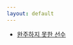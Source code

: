 ```yaml
---
layout: default
---
```


<ul>
    <li>
        <a href="python/coding-test/programmers/hash/2020/05/15/Programmers-Coding-Test-Level1-49-1.html">
            완주하지 못한 선수
        </a>
    </li>
</ul>
